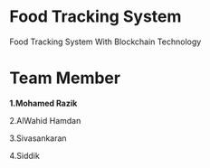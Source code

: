 # Food Tracking System

Food Tracking System With Blockchain Technology 

# Team Member

**1.Mohamed Razik**

2.AlWahid Hamdan

3.Sivasankaran

4.Siddik

